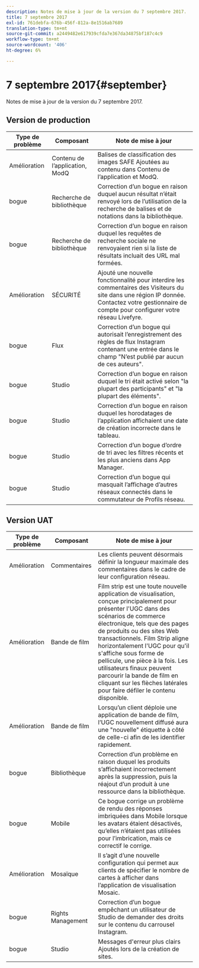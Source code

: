 ```yaml
---
description: Notes de mise à jour de la version du 7 septembre 2017.
title: 7 septembre 2017
exl-id: 761debfa-676b-456f-812a-8e1516ab7689
translation-type: tm+mt
source-git-commit: a2449482e617939cfda7e367da34875bf187c4c9
workflow-type: tm+mt
source-wordcount: '406'
ht-degree: 6%

---
```


# 7 septembre 2017{#september}

Notes de mise à jour de la version du 7 septembre 2017.

## Version de production

| **Type de problème** | **Composant** | **Note de mise à jour** |
|---|---|---|
| Amélioration | Contenu de l’application, ModQ | Balises de classification des images SAFE Ajoutées au contenu dans Contenu de l’application et ModQ. |
| bogue | Recherche de bibliothèque | Correction d’un bogue en raison duquel aucun résultat n’était renvoyé lors de l’utilisation de la recherche de balises et de notations dans la bibliothèque. |
| bogue | Recherche de bibliothèque | Correction d’un bogue en raison duquel les requêtes de recherche sociale ne renvoyaient rien si la liste de résultats incluait des URL mal formées. |
| Amélioration | SÉCURITÉ | Ajouté une nouvelle fonctionnalité pour interdire les commentaires des Visiteurs du site dans une région IP donnée. Contactez votre gestionnaire de compte pour configurer votre réseau Livefyre. |
| bogue | Flux | Correction d’un bogue qui autorisait l’enregistrement des règles de flux Instagram contenant une entrée dans le champ &quot;N’est publié par aucun de ces auteurs&quot;. |
| bogue | Studio | Correction d’un bogue en raison duquel le tri était activé selon &quot;la plupart des participants&quot; et &quot;la plupart des éléments&quot;. |
| bogue | Studio | Correction d’un bogue en raison duquel les horodatages de l’application affichaient une date de création incorrecte dans le tableau. |
| bogue | Studio | Correction d’un bogue d’ordre de tri avec les filtres récents et les plus anciens dans App Manager. |
| bogue | Studio | Correction d’un bogue qui masquait l’affichage d’autres réseaux connectés dans le commutateur de Profils réseau. |

## Version UAT

| **Type de problème** | **Composant** | **Note de mise à jour** |
|---|---|---|
| Amélioration | Commentaires | Les clients peuvent désormais définir la longueur maximale des commentaires dans le cadre de leur configuration réseau. |
| Amélioration | Bande de film | Film strip est une toute nouvelle application de visualisation, conçue principalement pour présenter l&#39;UGC dans des scénarios de commerce électronique, tels que des pages de produits ou des sites Web transactionnels. Film Strip aligne horizontalement l&#39;UGC pour qu&#39;il s&#39;affiche sous forme de pellicule, une pièce à la fois. Les utilisateurs finaux peuvent parcourir la bande de film en cliquant sur les flèches latérales pour faire défiler le contenu disponible. |
| Amélioration | Bande de film | Lorsqu’un client déploie une application de bande de film, l’UGC nouvellement diffusé aura une &quot;nouvelle&quot; étiquette à côté de celle-ci afin de les identifier rapidement. |
| bogue | Bibliothèque | Correction d’un problème en raison duquel les produits s’affichaient incorrectement après la suppression, puis la réajout d’un produit à une ressource dans la bibliothèque. |
| bogue | Mobile | Ce bogue corrige un problème de rendu des réponses imbriquées dans Mobile lorsque les avatars étaient désactivés, qu’elles n’étaient pas utilisées pour l’imbrication, mais ce correctif le corrige. |
| Amélioration | Mosaïque | Il s’agit d’une nouvelle configuration qui permet aux clients de spécifier le nombre de cartes à afficher dans l’application de visualisation Mosaic. |
| bogue | Rights Management | Correction d’un bogue empêchant un utilisateur de Studio de demander des droits sur le contenu du carrousel Instagram. |
| bogue | Studio | Messages d&#39;erreur plus clairs Ajoutés lors de la création de sites. |

